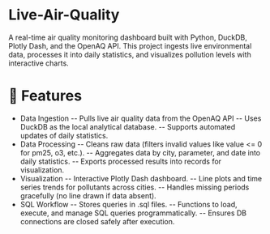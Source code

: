 # Live-Air-Quality

A real-time air quality monitoring dashboard built with Python, DuckDB, Plotly Dash, and the OpenAQ API.
This project ingests live environmental data, processes it into daily statistics, and visualizes pollution levels with interactive charts.

# 🚀 Features

- Data Ingestion
-- Pulls live air quality data from the OpenAQ API
-- Uses DuckDB as the local analytical database.
-- Supports automated updates of daily statistics.
- Data Processing
-- Cleans raw data (filters invalid values like value <= 0 for pm25, o3, etc.).
-- Aggregates data by city, parameter, and date into daily statistics.
-- Exports processed results into records for visualization.
- Visualization
-- Interactive Plotly Dash dashboard.
-- Line plots and time series trends for pollutants across cities.
-- Handles missing periods gracefully (no line drawn if data absent).
- SQL Workflow
-- Stores queries in .sql files.
-- Functions to load, execute, and manage SQL queries programmatically.
-- Ensures DB connections are closed safely after execution.